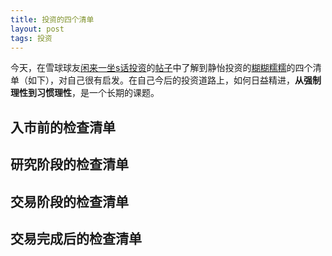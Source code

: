 ```yaml
---
title: 投资的四个清单
layout: post
tags: 投资
---
```


今天，在雪球球友[闲来一坐s话投资](https://xueqiu.com/3491303582)的[帖子](https://xueqiu.com/3491303582/76331533)中了解到静怡投资的[糊糊糯糯](https://xueqiu.com/5053613364)的四个清单（如下），对自己很有启发。在自己今后的投资道路上，如何日益精进，**从强制理性到习惯理性**，是一个长期的课题。

## 入市前的检查清单

## 研究阶段的检查清单

## 交易阶段的检查清单

## 交易完成后的检查清单